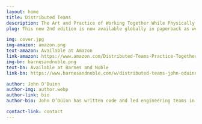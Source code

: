 ```yaml
---
layout: home
title: Distributed Teams
description: The Art and Practice of Working Together While Physically Apart
plug: This new 2nd edition is now available globally in paperback as well as for Kindle and nook e-readers. This is also available for bulk purchases. 

img: cover.jpg
img-amazon: amazon.png
text-amazon: Available at Amazon
link-amazon: https://www.amazon.com/Distributed-Teams-Practice-Together-Physically/dp/1732254923/
img-bn: barnesandnoble.png
text-bn: Available at Barnes and Noble
link-bn: https://www.barnesandnoble.com/w/distributed-teams-john-oduinn/1130974497?ean=9781732254930

author: John O'Duinn
author-img: author.webp
author-link: bio
author-bio: John O’Duinn has written code and led engineering teams in companies ranging from four person startups, to non-profits, to multinationals – including in the US Government as part of the U.S. Digital Service in the Obama White House.

contact-link: contact
---
```


